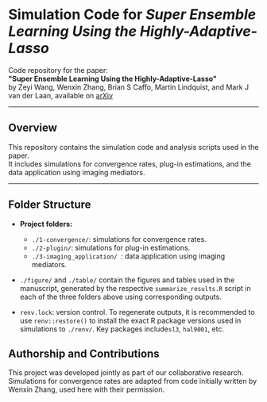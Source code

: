 # Simulation Code for *Super Ensemble Learning Using the Highly-Adaptive-Lasso*

Code repository for the paper:  
**"Super Ensemble Learning Using the Highly-Adaptive-Lasso"**  
by Zeyi Wang, Wenxin Zhang, Brian S Caffo, Martin Lindquist, and Mark J van der Laan, available on [arXiv](https://doi.org/10.48550/arXiv.2312.16953)

---

## Overview

This repository contains the simulation code and analysis scripts used in the paper.  
It includes simulations for convergence rates, plug-in estimations, and the data application using imaging mediators.

---

##  Folder Structure

- **Project folders:** 
  - `./1-convergence/`: simulations for convergence rates. 
  - `./2-plugin/`: simulations for plug-in estimations. 
  - `./3-imaging_application/ `: data application using imaging mediators. 

- `./figure/` and `./table/` contain the figures and tables used in the manuscript, generated by the respective `summarize_results.R` script in each of the three folders above using corresponding outputs.
- `renv.lock`: version control. To regenerate outputs, it is recommended to use ```renv::restore()``` to install the exact R package versions used in simulations to `./renv/`. Key packages include`sl3`, `hal9001`, etc.

## Authorship and Contributions

This project was developed jointly as part of our collaborative research. Simulations for convergence rates are adapted from code initially written by Wenxin Zhang, used here with their permission.
